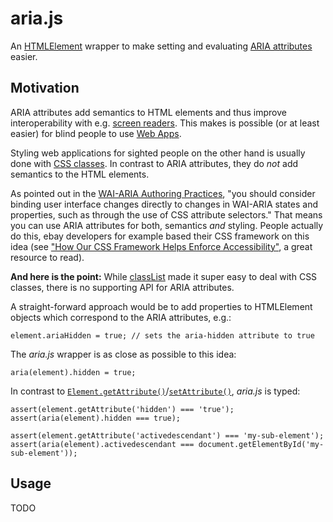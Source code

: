 aria.js
=======

An [HTMLElement](https://developer.mozilla.org/en-US/docs/Web/API/HTMLElement) wrapper to make setting and evaluating [ARIA attributes](https://www.w3.org/TR/wai-aria/states_and_properties) easier.

Motivation
----------

ARIA attributes add semantics to HTML elements and thus improve interoperability with e.g. [screen readers](https://en.wikipedia.org/wiki/Screen_reader). This makes is possible (or at least easier) for blind people to use [Web Apps](https://en.wikipedia.org/wiki/Web_application).

Styling web applications for sighted people on the other hand is usually done with [CSS classes](https://developer.mozilla.org/en-US/docs/Web/CSS/Class_selectors). In contrast to ARIA attributes, they do *not* add semantics to the HTML elements.

As pointed out in the [WAI-ARIA Authoring Practices](https://www.w3.org/TR/wai-aria-practices/), "you should consider binding user interface changes directly to changes in WAI-ARIA states and properties, such as through the use of CSS attribute selectors." That means you can use ARIA attributes for both, semantics *and* styling. People actually do this, ebay developers for example based their CSS framework on this idea (see ["How Our CSS Framework Helps Enforce Accessibility"](http://www.ebaytechblog.com/2015/11/04/how-our-css-framework-helps-enforce-accessibility/), a great resource to read).

**And here is the point:** While [classList](https://developer.mozilla.org/en/docs/Web/API/Element/classList) made it super easy to deal with CSS classes, there is no supporting API for ARIA attributes.

A straight-forward approach would be to add properties to HTMLElement objects which correspond to the ARIA attributes, e.g.:

```
element.ariaHidden = true; // sets the aria-hidden attribute to true
```

The _aria.js_ wrapper is as close as possible to this idea:

```
aria(element).hidden = true;
```

In contrast to [`Element.getAttribute()`](https://developer.mozilla.org/en-US/docs/Web/API/Element/getAttribute)/[`setAttribute()`](https://developer.mozilla.org/en-US/docs/Web/API/Element/setAttribute), *aria.js* is typed:

```
assert(element.getAttribute('hidden') === 'true');
assert(aria(element).hidden === true);

assert(element.getAttribute('activedescendant') === 'my-sub-element');
assert(aria(element).activedescendant === document.getElementById('my-sub-element'));
```

Usage
-----

TODO